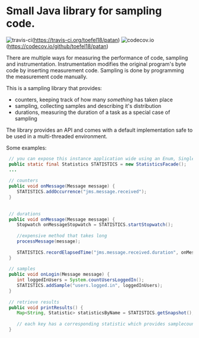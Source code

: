# Small Java library for sampling code.

![travis-ci](https://travis-ci.org/toefel18/patan.svg?branch=master "build")(https://travis-ci.org/toefel18/patan)  ![codecov.io](https://codecov.io/github/toefel18/patan/coverage.svg?branch=master "coverage")(https://codecov.io/github/toefel18/patan)

There are multiple ways for measuring the performance of code, sampling and instrumentation. Instrumentation modifies the original program's byte code by inserting measurement code. Sampling is done by programming the measurement code manually. 

This is a sampling library that provides:
  - counters, keeping track of how many *something* has taken place
  - sampling, collecting samples and describing it's distribution
  - durations, measuring the duration of a task as a special case of sampling 

The library provides an API and comes with a default implementation safe to be used in a multi-threaded environment. 
  
Some examples:

```java
 // you can expose this instance application wide using an Enum, Singleton or perhaps as a spring-bean
 public static final Statistics STATISTICS = new StatisticsFacade();
 ...
 
 // counters
 public void onMessage(Message message) {
    STATISTICS.addOccurrence("jms.message.received");
 }
 
 
 // durations
 public void onMessage(Message message) {
    Stopwatch onMessageStopwatch = STATISTICS.startStopwatch();
    
    //expensive method that takes long
    processMessage(message);
    
    STATISTICS.recordElapsedTime("jms.message.received.duration", onMessageStopwatch);    
 }
 
 // samples
 public void onLogin(Message message) {
    int loggedInUsers = System.countUsersLoggedIn();
    STATISTICS.addSample("users.logged.in", loggedInUsers);    
 }
 
 // retrieve results 
 public void printResults() {
    Map<String, Statistic> statisticsByName = STATISTICS.getSnapshot();
    
    // each key has a corresponding statistic which provides samplecount/min/max/avg/variance/standarddeviation
 }
 
```